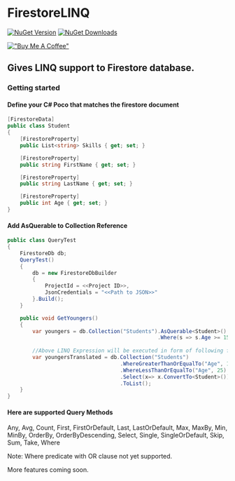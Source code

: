 # FirestoreLINQ
<a href="https://www.nuget.org/packages/FirestoreLINQ"><img alt="NuGet Version" src="https://img.shields.io/nuget/v/FirestoreLINQ"></a>
<a href="https://www.nuget.org/packages/FirestoreLINQ"><img alt="NuGet Downloads" src="https://img.shields.io/nuget/dt/FirestoreLINQ"></a>

[!["Buy Me A Coffee"](https://cdn.buymeacoffee.com/assets/img/home-page-v3/bmc-new-logo.png)](https://www.buymeacoffee.com/varunteja)

## Gives LINQ support to Firestore database.

### Getting started

#### Define your C# Poco that matches the firestore document

```csharp
[FirestoreData]
public class Student
{
    [FirestoreProperty]
    public List<string> Skills { get; set; }

    [FirestoreProperty]
    public string FirstName { get; set; }

    [FirestoreProperty]
    public string LastName { get; set; }

    [FirestoreProperty]
    public int Age { get; set; }
}
````

#### Add AsQuerable to Collection Reference
```csharp
public class QueryTest
{
    FirestoreDb db;
    QueryTest()
    {
        db = new FirestoreDbBuilder
        {
            ProjectId = <<Project ID>>,
            JsonCredentials = "<<Path to JSON>>"
        }.Build();
    }

    public void GetYoungers()
    {
        var youngers = db.Collection("Students").AsQuerable<Student>()
                                                .Where(s => s.Age >= 15 && s.Age <= 25).ToList();
        
        //Above LINQ Expression will be executed in form of following firestore query
        var youngersTranslated = db.Collection("Students")
                                    .WhereGreaterThanOrEqualTo("Age", 15)
                                    .WhereLessThanOrEqualTo("Age", 25)
                                    .Select(x=> x.ConvertTo<Student>())
                                    .ToList();
    }
}
```

#### Here are supported Query Methods
Any, Avg, Count, First, FirstOrDefault, Last, LastOrDefault, Max, MaxBy, Min, MinBy, OrderBy, OrderByDescending, Select, Single, SingleOrDefault, Skip, Sum, Take, Where

Note: Where predicate with OR clause not yet supported.

More features coming soon.
